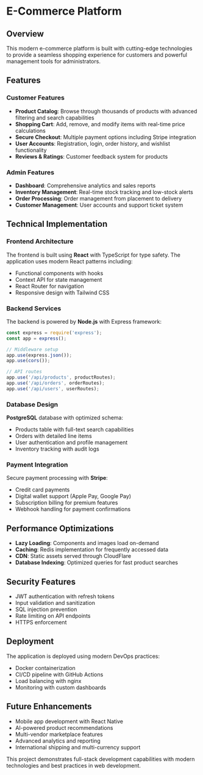 # E-Commerce Platform

## Overview

This modern e-commerce platform is built with cutting-edge technologies to provide a seamless shopping experience for customers and powerful management tools for administrators.

## Features

### Customer Features

- **Product Catalog**: Browse through thousands of products with advanced filtering and search capabilities
- **Shopping Cart**: Add, remove, and modify items with real-time price calculations
- **Secure Checkout**: Multiple payment options including Stripe integration
- **User Accounts**: Registration, login, order history, and wishlist functionality
- **Reviews & Ratings**: Customer feedback system for products

### Admin Features

- **Dashboard**: Comprehensive analytics and sales reports
- **Inventory Management**: Real-time stock tracking and low-stock alerts
- **Order Processing**: Order management from placement to delivery
- **Customer Management**: User accounts and support ticket system

## Technical Implementation

### Frontend Architecture

The frontend is built using **React** with TypeScript for type safety. The application uses modern React patterns including:

- Functional components with hooks
- Context API for state management
- React Router for navigation
- Responsive design with Tailwind CSS

### Backend Services

The backend is powered by **Node.js** with Express framework:

```javascript
const express = require('express');
const app = express();

// Middleware setup
app.use(express.json());
app.use(cors());

// API routes
app.use('/api/products', productRoutes);
app.use('/api/orders', orderRoutes);
app.use('/api/users', userRoutes);
```

### Database Design

**PostgreSQL** database with optimized schema:

- Products table with full-text search capabilities
- Orders with detailed line items
- User authentication and profile management
- Inventory tracking with audit logs

### Payment Integration

Secure payment processing with **Stripe**:

- Credit card payments
- Digital wallet support (Apple Pay, Google Pay)
- Subscription billing for premium features
- Webhook handling for payment confirmations

## Performance Optimizations

- **Lazy Loading**: Components and images load on-demand
- **Caching**: Redis implementation for frequently accessed data
- **CDN**: Static assets served through CloudFlare
- **Database Indexing**: Optimized queries for fast product searches

## Security Features

- JWT authentication with refresh tokens
- Input validation and sanitization
- SQL injection prevention
- Rate limiting on API endpoints
- HTTPS enforcement

## Deployment

The application is deployed using modern DevOps practices:

- Docker containerization
- CI/CD pipeline with GitHub Actions
- Load balancing with nginx
- Monitoring with custom dashboards

## Future Enhancements

- Mobile app development with React Native
- AI-powered product recommendations
- Multi-vendor marketplace features
- Advanced analytics and reporting
- International shipping and multi-currency support

This project demonstrates full-stack development capabilities with modern technologies and best practices in web development.
